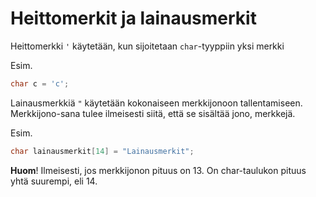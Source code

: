 # Heittomerkit ja lainausmerkit

Heittomerkki `'` käytetään, kun sijoitetaan `char`-tyyppiin yksi merkki

Esim.

```c
char c = 'c';
```

Lainausmerkkiä `"` käytetään kokonaiseen merkkijonoon tallentamiseen.
Merkkijono-sana tulee ilmeisesti siitä, että se sisältää jono, merkkejä.

Esim.

```c
char lainausmerkit[14] = "Lainausmerkit";
```

**Huom**! Ilmeisesti, jos merkkijonon pituus on 13.
On char-taulukon pituus yhtä suurempi, eli 14. 


